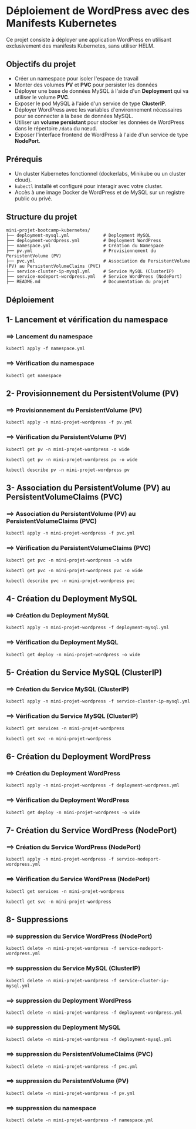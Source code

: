 # Déploiement de WordPress avec des Manifests Kubernetes

Ce projet consiste à déployer une application WordPress en utilisant exclusivement des manifests Kubernetes, sans utiliser HELM.

## Objectifs du projet

- Créer un namespace pour isoler l'espace de travail
- Monter des volumes **PV** et **PVC** pour persister les données
- Déployer une base de données MySQL à l'aide d'un **Deployment** qui va utiliser le volume **PVC**.
- Exposer le pod MySQL à l'aide d'un service de type **ClusterIP**.
- Déployer WordPress avec les variables d'environnement nécessaires pour se connecter à la base de données MySQL.
- Utiliser un **volume persistant** pour stocker les données de WordPress dans le répertoire `/data` du nœud.
- Exposer l'interface frontend de WordPress à l'aide d'un service de type **NodePort**.

## Prérequis

- Un cluster Kubernetes fonctionnel (dockerlabs, Minikube ou un cluster cloud).
- `kubectl` installé et configuré pour interagir avec votre cluster.
- Accès à une image Docker de WordPress et de MySQL sur un registre public ou privé.

## Structure du projet

```
mini-projet-bootcamp-kubernetes/
├── deployment-mysql.yml             # Deployment MySQL
├── deployment-wordpress.yml         # Deployment WordPress
├── namespace.yml                    # Création du NameSpace
├── pv.yml                           # Provisionnement du PersistentVolume (PV)
├── pvc.yml                          # Association du PersistentVolume (PV) au PersistentVolumeClaims (PVC)
├── service-cluster-ip-mysql.yml     # Service MySQL (ClusterIP)
├── service-nodeport-wordpress.yml   # Service WordPress (NodePort)
├── README.md                        # Documentation du projet
````


## Déploiement

## 1- Lancement et vérification du namespace
### ==> Lancement du namespace
```
kubectl apply -f namespace.yml
```
### ==> Vérification du namespace
```
kubectl get namespace
```

## 2- Provisionnement du PersistentVolume (PV)
### ==> Provisionnement du PersistentVolume (PV)
```
kubectl apply -n mini-projet-wordpress -f pv.yml
```
### ==> Vérification du PersistentVolume (PV)
````
kubectl get pv -n mini-projet-wordpress -o wide
````
````
kubectl get pv -n mini-projet-wordpress pv -o wide
````
````
kubectl describe pv -n mini-projet-wordpress pv
````

## 3- Association du PersistentVolume (PV) au PersistentVolumeClaims (PVC)
### ==> Association du PersistentVolume (PV) au PersistentVolumeClaims (PVC)
```
kubectl apply -n mini-projet-wordpress -f pvc.yml
```
### ==> Vérification du PersistentVolumeClaims (PVC)
````
kubectl get pvc -n mini-projet-wordpress -o wide
````
````
kubectl get pvc -n mini-projet-wordpress pvc -o wide
````
````
kubectl describe pvc -n mini-projet-wordpress pvc
````

## 4- Création du Deployment MySQL
### ==> Création du Deployment MySQL
```
kubectl apply -n mini-projet-wordpress -f deployment-mysql.yml
```
### ==> Vérification du Deployment MySQL
````
kubectl get deploy -n mini-projet-wordpress -o wide
````

## 5- Création du Service MySQL (ClusterIP)
### ==> Création du Service MySQL (ClusterIP)
```
kubectl apply -n mini-projet-wordpress -f service-cluster-ip-mysql.yml
```
### ==> Vérification du Service MySQL (ClusterIP)
````
kubectl get services -n mini-projet-wordpress
````
````
kubectl get svc -n mini-projet-wordpress
````

## 6- Création du Deployment WordPress
### ==> Création du Deployment WordPress
```
kubectl apply -n mini-projet-wordpress -f deployment-wordpress.yml
```
### ==> Vérification du Deployment WordPress
````
kubectl get deploy -n mini-projet-wordpress -o wide
````

## 7- Création du Service WordPress (NodePort)
### ==> Création du Service WordPress (NodePort)
```
kubectl apply -n mini-projet-wordpress -f service-nodeport-wordpress.yml
```
### ==> Vérification du Service WordPress (NodePort)
````
kubectl get services -n mini-projet-wordpress
````
````
kubectl get svc -n mini-projet-wordpress
````

## 8- Suppressions
### ==> suppression du Service WordPress (NodePort)
```
kubectl delete -n mini-projet-wordpress -f service-nodeport-wordpress.yml
```
### ==> suppression du Service MySQL (ClusterIP)
```
kubectl delete -n mini-projet-wordpress -f service-cluster-ip-mysql.yml
```
### ==> suppression du Deployment WordPress
```
kubectl delete -n mini-projet-wordpress -f deployment-wordpress.yml
```
### ==> suppression du Deployment MySQL
```
kubectl delete -n mini-projet-wordpress -f deployment-mysql.yml
```
### ==> suppression du PersistentVolumeClaims (PVC)
```
kubectl delete -n mini-projet-wordpress -f pvc.yml
```
### ==> suppression du PersistentVolume (PV)
```
kubectl delete -n mini-projet-wordpress -f pv.yml
```
### ==> suppression du namespace
```
kubectl delete -n mini-projet-wordpress -f namespace.yml
```
